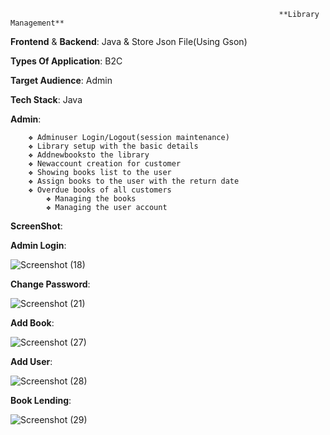 
                                                                **Library Management**

 **Frontend** & **Backend**: Java & Store Json File(Using Gson)

 **Types Of Application**: B2C
 
 **Target Audience**: Admin
 
 **Tech Stack**: Java

 **Admin**:
 
 
      	❖ Adminuser Login/Logout(session maintenance)
      	❖ Library setup with the basic details
      	❖ Addnewbooksto the library
      	❖ Newaccount creation for customer
      	❖ Showing books list to the user
      	❖ Assign books to the user with the return date
      	❖ Overdue books of all customers
            ❖ Managing the books
            ❖ Managing the user account

        
**ScreenShot**:

 **Admin Login**:  

![Screenshot (18)](https://github.com/balaji2107/console_application/assets/160450669/7b8bfd57-5f0e-4968-a5e6-58535997f303)

**Change Password**:

![Screenshot (21)](https://github.com/balaji2107/console_application/assets/160450669/4d326652-f48b-4b58-850f-1f2f14b01643)

**Add Book**:

![Screenshot (27)](https://github.com/balaji2107/console_application/assets/160450669/de36d3e9-0257-486c-a190-8f22db1801ee)

**Add User**: 

![Screenshot (28)](https://github.com/balaji2107/console_application/assets/160450669/83db6943-fb2b-4e60-9478-e7ba6083bfa4)

**Book Lending**:

![Screenshot (29)](https://github.com/balaji2107/console_application/assets/160450669/073a71c6-56ea-41e6-9e77-33ebb51a1534)





          

